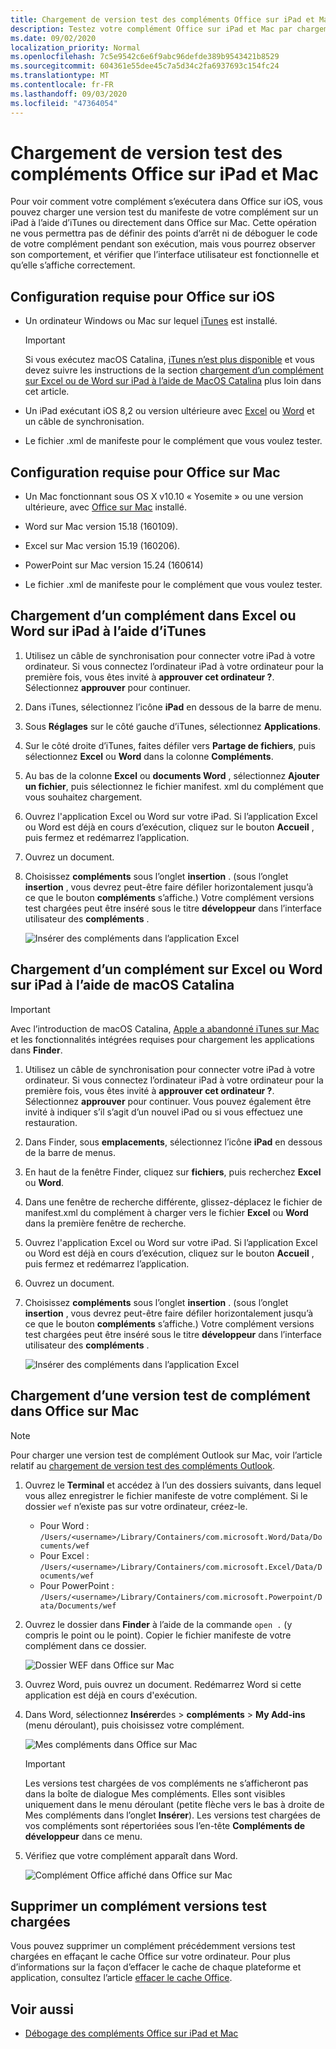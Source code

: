 ```yaml
---
title: Chargement de version test des compléments Office sur iPad et Mac
description: Testez votre complément Office sur iPad et Mac par chargement.
ms.date: 09/02/2020
localization_priority: Normal
ms.openlocfilehash: 7c5e9542c6e6f9abc96defde389b9543421b8529
ms.sourcegitcommit: 604361e55dee45c7a5d34c2fa6937693c154fc24
ms.translationtype: MT
ms.contentlocale: fr-FR
ms.lasthandoff: 09/03/2020
ms.locfileid: "47364054"
---
```

# <a name="sideload-office-add-ins-on-ipad-and-mac-for-testing"></a>Chargement de version test des compléments Office sur iPad et Mac

Pour voir comment votre complément s’exécutera dans Office sur iOS, vous pouvez charger une version test du manifeste de votre complément sur un iPad à l’aide d’iTunes ou directement dans Office sur Mac. Cette opération ne vous permettra pas de définir des points d’arrêt ni de déboguer le code de votre complément pendant son exécution, mais vous pourrez observer son comportement, et vérifier que l’interface utilisateur est fonctionnelle et qu’elle s’affiche correctement.

## <a name="prerequisites-for-office-on-ios"></a>Configuration requise pour Office sur iOS

- Un ordinateur Windows ou Mac sur lequel [iTunes](https://www.apple.com/itunes/download/) est installé.
  > [!IMPORTANT]
  > Si vous exécutez macOS Catalina, [iTunes n’est plus disponible](https://support.apple.com/HT210200) et vous devez suivre les instructions de la section [chargement d’un complément sur Excel ou de Word sur iPad à l’aide de MacOS Catalina](#sideload-an-add-in-on-excel-or-word-on-ipad-using-macos-catalina) plus loin dans cet article.

- Un iPad exécutant iOS 8,2 ou version ultérieure avec [Excel](https://apps.apple.com/app/microsoft-excel/id586683407) ou [Word](https://apps.apple.com/app/microsoft-word/id586447913) et un câble de synchronisation.

- Le fichier .xml de manifeste pour le complément que vous voulez tester.

## <a name="prerequisites-for-office-on-mac"></a>Configuration requise pour Office sur Mac

- Un Mac fonctionnant sous OS X v10.10 « Yosemite » ou une version ultérieure, avec [Office sur Mac](https://products.office.com/buy/compare-microsoft-office-products?tab=omac) installé.

- Word sur Mac version 15.18 (160109).

- Excel sur Mac version 15.19 (160206).

- PowerPoint sur Mac version 15.24 (160614)

- Le fichier .xml de manifeste pour le complément que vous voulez tester.

## <a name="sideload-an-add-in-on-excel-or-word-on-ipad-using-itunes"></a>Chargement d’un complément dans Excel ou Word sur iPad à l’aide d’iTunes

1. Utilisez un câble de synchronisation pour connecter votre iPad à votre ordinateur. Si vous connectez l’ordinateur iPad à votre ordinateur pour la première fois, vous êtes invité à **approuver cet ordinateur ?**. Sélectionnez **approuver** pour continuer.

2. Dans iTunes, sélectionnez l’icône **iPad** en dessous de la barre de menu.

3. Sous **Réglages** sur le côté gauche d’iTunes, sélectionnez **Applications**.

4. Sur le côté droite d’iTunes, faites défiler vers **Partage de fichiers**, puis sélectionnez **Excel** ou **Word** dans la colonne **Compléments**.

5. Au bas de la colonne **Excel** ou **documents Word** , sélectionnez **Ajouter un fichier**, puis sélectionnez le fichier manifest. xml du complément que vous souhaitez chargement.

6. Ouvrez l'application Excel ou Word sur votre iPad. Si l’application Excel ou Word est déjà en cours d’exécution, cliquez sur le bouton **Accueil** , puis fermez et redémarrez l’application.

7. Ouvrez un document.

8. Choisissez **compléments** sous l’onglet **insertion** . (sous l’onglet **insertion** , vous devrez peut-être faire défiler horizontalement jusqu’à ce que le bouton **compléments** s’affiche.) Votre complément versions test chargées peut être inséré sous le titre **développeur** dans l’interface utilisateur des **compléments** .

    ![Insérer des compléments dans l’application Excel](../images/excel-insert-add-in.png)

## <a name="sideload-an-add-in-on-excel-or-word-on-ipad-using-macos-catalina"></a>Chargement d’un complément sur Excel ou Word sur iPad à l’aide de macOS Catalina

> [!IMPORTANT]
> Avec l’introduction de macOS Catalina, [Apple a abandonné iTunes sur Mac](https://support.apple.com/HT210200) et les fonctionnalités intégrées requises pour chargement les applications dans **Finder**.

1. Utilisez un câble de synchronisation pour connecter votre iPad à votre ordinateur. Si vous connectez l’ordinateur iPad à votre ordinateur pour la première fois, vous êtes invité à **approuver cet ordinateur ?**. Sélectionnez **approuver** pour continuer. Vous pouvez également être invité à indiquer s’il s’agit d’un nouvel iPad ou si vous effectuez une restauration.

2. Dans Finder, sous **emplacements**, sélectionnez l’icône **iPad** en dessous de la barre de menus.

3. En haut de la fenêtre Finder, cliquez sur **fichiers**, puis recherchez **Excel** ou **Word**.

4. Dans une fenêtre de recherche différente, glissez-déplacez le fichier de manifest.xml du complément à charger vers le fichier **Excel** ou **Word** dans la première fenêtre de recherche.

5. Ouvrez l'application Excel ou Word sur votre iPad. Si l’application Excel ou Word est déjà en cours d’exécution, cliquez sur le bouton **Accueil** , puis fermez et redémarrez l’application.

6. Ouvrez un document.

7. Choisissez **compléments** sous l’onglet **insertion** . (sous l’onglet **insertion** , vous devrez peut-être faire défiler horizontalement jusqu’à ce que le bouton **compléments** s’affiche.) Votre complément versions test chargées peut être inséré sous le titre **développeur** dans l’interface utilisateur des **compléments** .

    ![Insérer des compléments dans l’application Excel](../images/excel-insert-add-in.png)

## <a name="sideload-an-add-in-in-office-on-mac"></a>Chargement d’une version test de complément dans Office sur Mac

> [!NOTE]
> Pour charger une version test de complément Outlook sur Mac, voir l’article relatif au [chargement de version test des compléments Outlook](../outlook/sideload-outlook-add-ins-for-testing.md#sideload-an-add-in-in-outlook-on-the-desktop).

1. Ouvrez le **Terminal** et accédez à l’un des dossiers suivants, dans lequel vous allez enregistrer le fichier manifeste de votre complément. Si le dossier `wef` n’existe pas sur votre ordinateur, créez-le.

    - Pour Word : `/Users/<username>/Library/Containers/com.microsoft.Word/Data/Documents/wef`
    - Pour Excel : `/Users/<username>/Library/Containers/com.microsoft.Excel/Data/Documents/wef`
    - Pour PowerPoint : `/Users/<username>/Library/Containers/com.microsoft.Powerpoint/Data/Documents/wef`

2. Ouvrez le dossier dans **Finder** à l’aide de la commande `open .` (y compris le point ou le point). Copier le fichier manifeste de votre complément dans ce dossier.

    ![Dossier WEF dans Office sur Mac](../images/all-my-files.png)

3. Ouvrez Word, puis ouvrez un document. Redémarrez Word si cette application est déjà en cours d'exécution.

4. Dans Word, sélectionnez **Insérer**des  >  **compléments**  >  **My Add-ins** (menu déroulant), puis choisissez votre complément.

    ![Mes compléments dans Office sur Mac](../images/my-add-ins-wikipedia.png)

    > [!IMPORTANT]
    > Les versions test chargées de vos compléments ne s’afficheront pas dans la boîte de dialogue Mes compléments. Elles sont visibles uniquement dans le menu déroulant (petite flèche vers le bas à droite de Mes compléments dans l’onglet **Insérer**). Les versions test chargées de vos compléments sont répertoriées sous l’en-tête **Compléments de développeur** dans ce menu.

5. Vérifiez que votre complément apparaît dans Word.

    ![Complément Office affiché dans Office sur Mac](../images/lorem-ipsum-wikipedia.png)

## <a name="remove-a-sideloaded-add-in"></a>Supprimer un complément versions test chargées

Vous pouvez supprimer un complément précédemment versions test chargées en effaçant le cache Office sur votre ordinateur. Pour plus d’informations sur la façon d’effacer le cache de chaque plateforme et application, consultez l’article [effacer le cache Office](clear-cache.md).

## <a name="see-also"></a>Voir aussi

- [Débogage des compléments Office sur iPad et Mac](debug-office-add-ins-on-ipad-and-mac.md)
